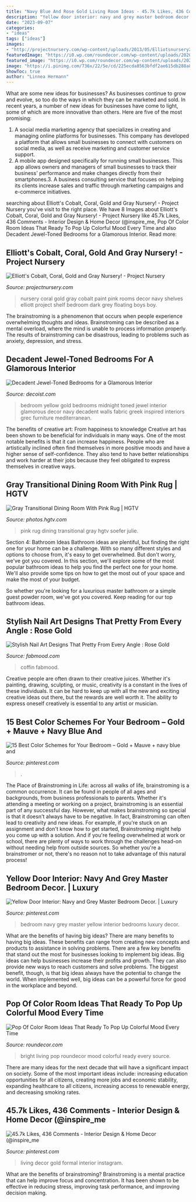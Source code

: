 ```yaml
---
title: "Navy Blue And Rose Gold Living Room Ideas - 45.7k Likes, 436 Comments"
description: "Yellow door interior: navy and grey master bedroom decor."
date: "2023-09-07"
categories:
- "ideas"
tags: ["ideas"]
images:
- "http://projectnursery.com/wp-content/uploads/2013/05/Elliotsnursery2.jpg"
featuredImage: "https://i0.wp.com/roundecor.com/wp-content/uploads/2020/03/Bright-Blue-Living-Room.jpg"
featured_image: "https://i0.wp.com/roundecor.com/wp-content/uploads/2020/03/Bright-Blue-Living-Room.jpg"
image: "https://i.pinimg.com/736x/22/5e/cd/225ecda8563bfdf2ae615db288a87455.jpg"
ShowToc: true
author: "Linnea Hermann"
---
```



What are some new ideas for businesses?
As businesses continue to grow and evolve, so too do the ways in which they can be marketed and sold. In recent years, a number of new ideas for businesses have come to light, some of which are more innovative than others. Here are five of the most promising:
1. A social media marketing agency that specializes in creating and managing online platforms for businesses. This company has developed a platform that allows small businesses to connect with customers on social media, as well as receive marketing and customer service support.
2. A mobile app designed specifically for running small businesses. This app allows owners and managers of small businesses to track their business' performance and make changes directly from their smartphones.3. A business consulting service that focuses on helping its clients increase sales and traffic through marketing campaigns and e-commerce initiatives.
	

		
searching about Elliott&#039;s Cobalt, Coral, Gold and Gray Nursery! - Project Nursery you've visit to the right place. We have 8 Images about Elliott&#039;s Cobalt, Coral, Gold and Gray Nursery! - Project Nursery like 45.7k Likes, 436 Comments - Interior Design &amp; Home Decor (@inspire_me, Pop Of Color Room Ideas That Ready To Pop Up Colorful Mood Every Time and also Decadent Jewel-Toned Bedrooms for a Glamorous Interior. Read more:
		
    
## Elliott&#039;s Cobalt, Coral, Gold And Gray Nursery! - Project Nursery

<img loading=lazy src="http://projectnursery.com/wp-content/uploads/2013/05/Elliotsnursery2.jpg" onerror="this.onerror=null;this.src='https://tse2.mm.bing.net/th?id=OIP.8m9SSBSKbby5nvZysD23tAHaE8&amp;pid=15.1';" alt="Elliott&#039;s Cobalt, Coral, Gold and Gray Nursery! - Project Nursery">

_Source: projectnursery.com_

>nursery coral gold gray cobalt paint pink rooms decor navy shelves elliott project shelf bedroom dark grey floating boys boy. 

	

The brainstroming is a phenomenon that occurs when people experience overwhelming thoughts and ideas. Brainstroming can be described as a mental overload, where the mind is unable to process information properly. The results of brainstroming can be disastrous, leading to problems such as anxiety, depression, and stress.

    
## Decadent Jewel-Toned Bedrooms For A Glamorous Interior

<img loading=lazy src="http://cdn.decoist.com/wp-content/uploads/2013/05/Midnight-blue-and-yellow-gold-bedroom.jpg" onerror="this.onerror=null;this.src='https://tse3.mm.bing.net/th?id=OIP.GugprjZlk2IHPBNcVTDsqgHaE7&amp;pid=15.1';" alt="Decadent Jewel-Toned Bedrooms for a Glamorous Interior">

_Source: decoist.com_

>bedroom yellow gold bedrooms midnight toned jewel interior glamorous decor navy decadent walls fabric greek inspired interiors grec furniture mediterranean. 

	

The benefits of creative art: From happiness to knowledge
Creative art has been shown to be beneficial for individuals in many ways. One of the most notable benefits is that it can increase happiness. People who are artistically inclined often find themselves in more positive moods and have a higher sense of self-confidence. They also tend to have better relationships and work harder at their jobs because they feel obligated to express themselves in creative ways.

    
## Gray Transitional Dining Room With Pink Rug | HGTV

<img loading=lazy src="https://hgtvhome.sndimg.com/content/dam/images/hgtv/fullset/2019/8/30/0/IO_Nest-Design-Group_Ella-Lee_12.jpg.rend.hgtvcom.966.1352.suffix/1567180318515.jpeg" onerror="this.onerror=null;this.src='https://tse3.mm.bing.net/th?id=OIP.2dQcKRFd2xBOtyWrSrGCxAHaKX&amp;pid=15.1';" alt="Gray Transitional Dining Room With Pink Rug | HGTV">

_Source: photos.hgtv.com_

>pink rug dining transitional gray hgtv soefer julie. 

	

Section 4: Bathroom Ideas
Bathroom ideas are plentiful, but finding the right one for your home can be a challenge. With so many different styles and options to choose from, it's easy to get overwhelmed. But don't worry, we've got you covered.
In this section, we'll explore some of the most popular bathroom ideas to help you find the perfect one for your home. We'll also provide some tips on how to get the most out of your space and make the most of your budget.

So whether you're looking for a luxurious master bathroom or a simple guest powder room, we've got you covered. Keep reading for our top bathroom ideas.

    
## Stylish Nail Art Designs That Pretty From Every Angle : Rose Gold

<img loading=lazy src="https://www.fabmood.com/inspiration/wp-content/uploads/2020/12/nail-art-designs-16.jpg" onerror="this.onerror=null;this.src='https://tse3.mm.bing.net/th?id=OIP.v7NW0KukfLjUG6bSiv0I_QHaJ6&amp;pid=15.1';" alt="Stylish Nail Art Designs That Pretty From Every Angle : Rose Gold">

_Source: fabmood.com_

>coffin fabmood. 

	

Creative people are often drawn to their creative juices. Whether it's painting, drawing, sculpting, or music, creativity is a constant in the lives of these individuals. It can be hard to keep up with all the new and exciting creative ideas out there, but the rewards are well worth it. The ability to express oneself creatively is essential to any artist or musician.

    
## 15 Best Color Schemes For Your Bedroom – Gold + Mauve + Navy Blue And

<img loading=lazy src="https://i.pinimg.com/736x/cc/fc/e0/ccfce0e2791d0591049ebe995652d3cc.jpg" onerror="this.onerror=null;this.src='https://tse2.mm.bing.net/th?id=OIP.gfgvGA3Mq1BmalB1hKfJEQHaHa&amp;pid=15.1';" alt="15 Best Color Schemes for Your Bedroom – Gold + Mauve + navy blue and">

_Source: pinterest.com_

>. 

	

The Place of Brainstroming in Life:
across all walks of life, brainstroming is a common occurrence. It can be found in people of all ages and backgrounds, from business professionals to parents. Whether it's attending a meeting or working on a project, brainstroming is an essential part of any successful day. However, what makes brainstroming so special is that it doesn't always have to be negative. In fact, Brainstroming can often lead to creativity and new ideas. For example, if you're stuck on an assignment and don't know how to get started, Brainstroming might help you come up with a solution. And if you're feeling overwhelmed at work or school, there are plenty of ways to work through the challenges head-on without needing help from outside sources. So whether you're a brainstromer or not, there's no reason not to take advantage of this natural process!

    
## Yellow Door Interior: Navy And Grey Master Bedroom Decor. | Luxury

<img loading=lazy src="https://i.pinimg.com/736x/22/5e/cd/225ecda8563bfdf2ae615db288a87455.jpg" onerror="this.onerror=null;this.src='https://tse3.mm.bing.net/th?id=OIP.je_i_dWaJNQ5zNHYgQsefwHaJ3&amp;pid=15.1';" alt="Yellow Door Interior: Navy and Grey Master Bedroom Decor. | Luxury">

_Source: pinterest.com_

>bedroom navy grey master yellow interior bedrooms luxury decor. 

	

What are the benefits of having big ideas?
There are many benefits to having big ideas. These benefits can range from creating new concepts and products to assistance in solving problems. There are a few key benefits that stand out the most for businesses looking to implement big ideas. 
Big ideas can help businesses increase their profits and growth. They can also provide new ways to reach customers and solve problems. The biggest benefit, though, is that big ideas always have the potential to change the world. When implemented well, big ideas can be a powerful force for good in the workplace and beyond.

    
## Pop Of Color Room Ideas That Ready To Pop Up Colorful Mood Every Time

<img loading=lazy src="https://i0.wp.com/roundecor.com/wp-content/uploads/2020/03/Bright-Blue-Living-Room.jpg" onerror="this.onerror=null;this.src='https://tse3.mm.bing.net/th?id=OIP.Q1REFTWm5wyP2vO1U4VX7QHaJ9&amp;pid=15.1';" alt="Pop Of Color Room Ideas That Ready To Pop Up Colorful Mood Every Time">

_Source: roundecor.com_

>bright living pop roundecor mood colorful ready every source. 

	

There are many ideas for the next decade that will have a significant impact on society. Some of the most important ideas include: increasing education opportunities for all citizens, creating more jobs and economic stability, expanding healthcare to all citizens, increasing access to renewable energy, and decreasing smoking rates.

    
## 45.7k Likes, 436 Comments - Interior Design &amp; Home Decor (@inspire_me

<img loading=lazy src="https://i.pinimg.com/736x/b9/79/ff/b979ffa0e959fa3db8902bf530db2192.jpg" onerror="this.onerror=null;this.src='https://tse1.mm.bing.net/th?id=OIP.4iAll3dIYw2OHD3R1ydRQwHaHa&amp;pid=15.1';" alt="45.7k Likes, 436 Comments - Interior Design &amp; Home Decor (@inspire_me">

_Source: pinterest.com_

>living decor gold formal interior instagram. 

	

What are the benefits of brainstroming?
Brainstroming is a mental practice that can help improve focus and concentration. It has been shown to be effective in reducing stress, improving task performance, and improving decision making.

